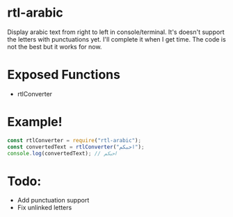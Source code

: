 # rtl-arabic



Display arabic text from right to left in console/terminal. It's doesn't support the letters with punctuations yet. I'll complete it when I get time. The code is not the best but it works for now.
# Exposed Functions
  - rtlConverter

# Example!

```js
const rtlConverter = require("rtl-arabic");
const convertedText = rtlConverter("احبكم");
console.log(convertedText); // احبكم
```


# Todo:
  - Add punctuation support
  - Fix unlinked letters

